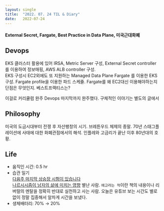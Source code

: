 ```yaml
---
layout:	single
title:	"2022. 07. 24 TIL & Diary"
date:	2022-07-24
---
```


  #### External Secret, Fargate, Best Practice in Data Plane, 미국근대화폐

## Devops  

EKS 클러스터 활용에 있어 IRSA, Metric Server 구성, External Secret controller를 이용하여 정보매핑, AWS ALB controller 구성.   
 EKS 구성시 EC2외에도 또 지원하는 Managed Data Plane Fargate 를 이용한 EKS 구성. Fargate profile을 이용한 파드 스케쥴. Fargate를 왜 EC2대신 이용해야하는지 단점은 무엇인지. 베스트프랙티스는?

이걸로 커리큘럼 완주 Devops 마지막까지 완주했다. 구체적인 이야기는 별도의 글에서

## Philosophy  

미국의 도금시대부터 전쟁 후 자산팽창의 시기. 브레튼우드 체제의 종말. 70년 스태그플레이션에 사태에 대한 화폐관점에서의 해석. 인플레와 고금리가 끝난 이후 80년대의 호황.

## Life  

* 움직인 시간: 0.5 hr
* 습관 일기  
[다음주 마지막 상승장 시험이 있습니다](https://www.youtube.com/watch?v=cPaEGQyHzzE "다음주 마지막 상승장 시험이 있습니다")  
[나르시시즘이 남자의 삶에 미치는 영향](https://www.youtube.com/watch?v=euphRj0P74U "나르시시즘이 남자의 삶에 미치는 영향") 별난 사람. `에고라는 적`이란 책의 내용이나 리버럴의 멘탈을 정확히 반대로 실천하고 사는 사람. 오늘은 유튜브 보는 시간도 별로 없이 정말 집중해서 알차게 시간을 보냈다.
* 생체배터리: 70% → 20%
  